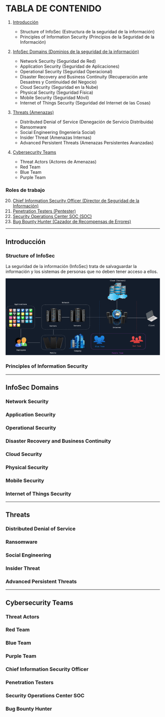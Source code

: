 # TABLA DE CONTENIDO

1. [Introducción](#introducci%C3%B3n)
   - Structure of InfoSec (Estructura de la seguridad de la información)
   - Principles of Information Security (Principios de la Seguridad de la Información)
     
2. [InfoSec Domains (Dominios de la seguridad de la información)](#infosec-domains)
   - Network Security (Seguridad de Red)
   - Application Security (Seguridad de Aplicaciones)
   - Operational Security (Seguridad Operacional)
   - Disaster Recovery and Business Continuity (Recuperación ante Desastres y Continuidad del Negocio)
   - Cloud Security (Seguridad en la Nube)
   - Physical Security (Seguridad Física)
   - Mobile Security (Seguridad Móvil)
   - Internet of Things Security (Seguridad del Internet de las Cosas)

3. [Threats (Amenazas)](#threats)
   - Distributed Denial of Service (Denegación de Servicio Distribuida)
   - Ransomware
   - Social Engineering (Ingeniería Social)
   - Insider Threat (Amenazas Internas)
   - Advanced Persistent Threats (Amenazas Persistentes Avanzadas)
     
4. [Cybersecurity Teams](#cybersecurity-teams)
   - Threat Actors (Actores de Amenazas)
   - Red Team
   - Blue Team
   - Purple Team

### Roles de trabajo
20. [Chief Information Security Officer (Director de Seguridad de la Información)](#chief-information-security-officer)
21. [Penetration Testers (Pentester)](#penetration-testers)
22. [Security Operations Center SOC (SOC)](#security-operations-center-soc)
23. [Bug Bounty Hunter (Cazador de Recompensas de Errores)](#bug-bounty-hunter)

---

## Introducción
### Structure of InfoSec

La seguridad de la información (InfoSec) trata de salvaguardar la información y los sistemas de personas que no deben tener acceso a ellos.

![Estructura Mundo Digital](images/InfoSec.png)

### Principles of Information Security

---

## InfoSec Domains
### Network Security

### Application Security

### Operational Security

### Disaster Recovery and Business Continuity

### Cloud Security

### Physical Security

### Mobile Security

### Internet of Things Security

---

## Threats
### Distributed Denial of Service

### Ransomware

### Social Engineering

### Insider Threat

### Advanced Persistent Threats

---

## Cybersecurity Teams
### Threat Actors

### Red Team

### Blue Team

### Purple Team

### Chief Information Security Officer

### Penetration Testers

### Security Operations Center SOC

### Bug Bounty Hunter
